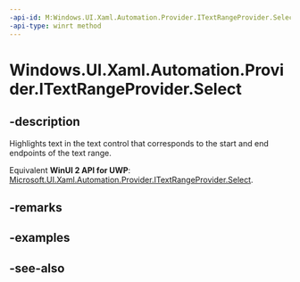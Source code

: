 ```yaml
---
-api-id: M:Windows.UI.Xaml.Automation.Provider.ITextRangeProvider.Select
-api-type: winrt method
---
```


<!-- Method syntax
public void Select()
-->

# Windows.UI.Xaml.Automation.Provider.ITextRangeProvider.Select

## -description
Highlights text in the text control that corresponds to the start and end endpoints of the text range.

Equivalent **WinUI 2 API for UWP**: [Microsoft.UI.Xaml.Automation.Provider.ITextRangeProvider.Select](/windows/winui/api/microsoft.ui.xaml.automation.provider.itextrangeprovider.select).

## -remarks

## -examples

## -see-also
